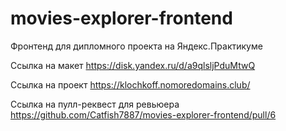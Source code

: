 # movies-explorer-frontend
Фронтенд для дипломного проекта на Яндекс.Практикуме

Ссылка на макет
https://disk.yandex.ru/d/a9qlsljPduMtwQ

Ссылка на проект
https://klochkoff.nomoredomains.club/

Ссылка на пулл-реквест для ревьюера
https://github.com/Catfish7887/movies-explorer-frontend/pull/6
